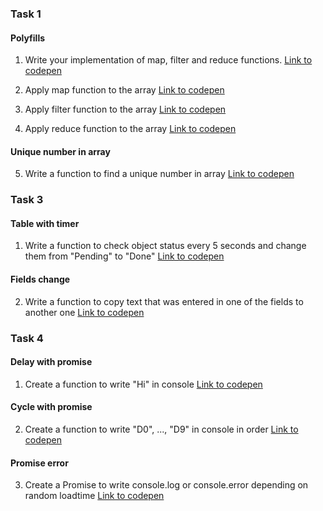<h3>Task 1</h3>

<h4>Polyfills</h4>

1. Write your implementation of map, filter and reduce functions.
<a href="https://codepen.io/yuliya-maliutsina/pen/dyRaVMV">Link to codepen</a>

2. Apply map function to the array
<a href="https://codepen.io/yuliya-maliutsina/pen/abwMJZM">Link to codepen</a>

3. Apply filter function to the array
<a href="https://codepen.io/yuliya-maliutsina/pen/zYzbZKy">Link to codepen</a>

4. Apply reduce function to the array
<a href="https://codepen.io/yuliya-maliutsina/pen/xxrBqRN">Link to codepen</a>

<h4>Unique number in array</h4>

5. Write a function to find a unique number in array
<a href="https://codepen.io/yuliya-maliutsina/pen/powYeYq">Link to codepen</a>

<h3>Task 3</h3>

<h4>Table with timer</h4>

1. Write a function to check object status every 5 seconds and change them from "Pending" to "Done" <a href="https://codepen.io/yuliya-maliutsina/pen/bGRZWgQ">Link to codepen</a>

<h4>Fields change</h4>

2. Write a function to copy text that was entered in one of the fields to another one <a href="https://codepen.io/yuliya-maliutsina/pen/KKqEmXj">Link to codepen</a>

<h3>Task 4</h3>

<h4>Delay with promise</h4>

1. Create a function to write "Hi" in console <a href="https://codepen.io/yuliya-maliutsina/pen/OJgqmGq">Link to codepen</a>

<h4>Cycle with promise</h4>

2. Create a function to write "D0", ..., "D9" in console in order <a href="https://codepen.io/yuliya-maliutsina/pen/PojLmML">Link to codepen</a>

<h4>Promise error</h4>

3. Create a Promise to write console.log or console.error depending on random loadtime <a href="https://codepen.io/yuliya-maliutsina/pen/powYwog">Link to codepen</a>

